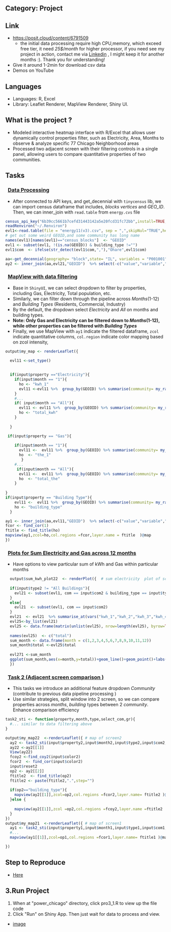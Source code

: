 ## Category: Project
## Link
  - https://posit.cloud/content/6791509
      - the initial data processing require high CPU,memory, which exceed free tier, it need *25$/month* for higher processor, if you need see my project in action, contact me via [Linkedin](https://www.linkedin.com/in/khang-mach-b1b343164/) , I might keep it for another months :). Thank you for understanding!
  - Give it around 1-2min for download csv data
  - Demos on YouTube
## Languages 
  - Languages: R, Excel 
  - Library: Leaflet Renderer, MapView Renderer, Shiny UI.
## What is the project ?
  - Modeled interactive heatmap interface with R/Excel that allows user dynamically control properties filter, such as Electricity, Area, Months to observe & analyze specific 77 Chicago Neighborhood areas 
  - Processed two adjacent screen with their filtering controls in a single panel, allowing users to  compare quantitative properties of two communities.
## Tasks 
  <h3>&nbsp;&nbsp;<ins>Data Processing</ins></h3>
  
  - After connected to API keys, and get_decennial with `tinycensus` lib, we can import census dataframe that includes, *blocks vertices* and *GEO_ID*. Then, we can inner_join with `read.table` from `energy.cvs` file
  ```r
  census_api_key("6b39cc5661b7cefd31443142a5e20fcd31fc72bb",install=TRUE,overwrite=TRUE)
  readRenviron("~/.Renviron")
  evl1<-read.table(file = "energy11(v3).csv", sep = ",",skipNul="TRUE",header = TRUE)
  # get out some weird GEOID,and some community has long name
  names(evl1)[names(evl1)=="census_blocks"]  <- "GEOID"
  evl1 <- subset(evl1, !(is.na(GEOID)) & building_type !="")
  evl1$com  <- ifelse(str_detect(evl1$com,","),"Ohare",evl1$com)

  aa<-get_decennial(geography= "block",state= "IL", variables = "P001001",county ="Cook", geometry=TRUE)
  ay2 <- inner_join(aa,evl21,"GEOID")  %>% select(-c("value","variable","NAME")) #merge with shapefile
  ```
  <h3>&nbsp;&nbsp;<ins>MapView with data filtering</ins></h3>
  
  - Base in `ShinyUI`, we can select dropdown to filter by properties, including Gas, Electricity, Total population, etc.
  - Similarly, we can filter down through the pipeline across *Months*(1-12) and *Building Types* (Residents, Commercial, Industry)
  - By the default, the dropdown select *Electricity* and *All* on months and building types.
  - **Note: Only Gas and Electricity can be filtered down to *Months*(1-12), while other properties can be filtered with *Building Types***
  - Finally, we use MapView with `ay1` indicate the filtered dataframe, `zcol` indicate quantitative columns, `col.region` indicate color mapping  based on zcol intensity,
  ```r
  output$my_map <- renderLeaflet({
  
    evl11 <-set_type()
   
    
    if(input$property =="Electricity"){
      if(input$month == "1"){
        ho <- "kwh_1"
        evl11 <-evl11 %>%  group_by(GEOID) %>% summarise(community= my_random(com),Multiple = is_multiple(GEOID),building_type = type_building(building_type) ,kwh_1 = sum(kwh_1)) 
      }
      #...
      if( input$month == "All"){
        evl11 <- evl11 %>%  group_by(GEOID) %>% summarise(community= my_random(com),Multiple = is_multiple(GEOID),building_type = type_building(building_type),total_kwh= sum(total_kwh) )
        ho <- "total_kwh"
      }
      
    }

   if(input$property == "Gas"){
      
      if(input$month == "1"){
        evl11 <-  evl11 %>%  group_by(GEOID) %>% summarise(community= my_random(com),Multiple = is_multiple(GEOID),building_type = type_building(building_type) ,the_1 = sum(the_1)) 
        ho  <- "the_1"
         }
      #...
       if(input$month == "All"){ 
        evl11 <-  evl11 %>%  group_by(GEOID) %>% summarise(community= my_random(com),Multiple = is_multiple(GEOID),building_type = type_building(building_type) ,total_the = sum(total_the)) 
        ho  <- "total_the"
      }
      
  }
  if(input$property == "Building Type"){
      evl11 <-  evl11 %>%  group_by(GEOID) %>% summarise(community= my_random(com),Multiple = is_multiple(GEOID), building_type = type_building(building_type) ) 
      ho <- "building_type"
    }

  ay1 <- inner_join(aa,evl11,"GEOID")  %>% select(-c("value","variable","NAME"))
  fcor <- find_cor(1)
  ftitle <- find_title(ho)
  mapview(ay1,zcol=ho,col.regions =fcor,layer.name = ftitle  )@map 
  })
  ```
  <h3>&nbsp;&nbsp;<ins>Plots for Sum Electricity and Gas across 12 months</ins></h3>
   
  - Have options to view particular sum of kWh and Gas within particular months 
  ```r
    output$sum_kwh_plot22  <- renderPlot({  # sum electricity  plot of screen2
    
    if(input$type2 != "All Buildings"){
      evl21 <- subset(evl1, com == input$com2 & building_type == input$type2  )
    }
    else{
      evl21  <- subset(evl1, com == input$com2)
    }   
    evl21  <- evl21  %>% summarise_at(vars("kwh_1","kwh_2","kwh_3","kwh_4","kwh_5","kwh_6","kwh_7","kwh_8","kwh_9","kwh_10","kwh_11","kwh_12"),sum) 
    evl25<-by_list(evl21)
    evl25 <- data.frame(matrix(unlist(evl25), nrow=length(evl25), byrow=TRUE))
    
    names(evl25)  <- c("total")
    sum_month <- data.frame(month = c(1,2,3,4,5,6,7,8,9,10,11,12))
    sum_month$total <-evl25$total 
    
    evl271 <-sum_month   
    ggplot(sum_month,aes(x=month,y=total))+geom_line()+geom_point()+labs(x="Month",y= "Kwh",title = paste("Sum Kwh 12 months for ",input$type2,"in",input$com2))
    }) 
  ```
  <h3>&nbsp;&nbsp;<ins>Task 2 (Adjacent screen comparison )</ins></h3>
  
  - This tasks we introduce an additional feature dropdown *Community* (contribute to previous data pipeline processing )
  - Use similar strategies, split window into 2 screen, so we can compare properties across *months*, *building* types between 2 *community*. Enhance comparison efficiency

  ```r
  task2_sti <- function(property,month,type,select_com,gr){
    #... similar to data filtering above
  }

  output$my_map22  <-renderLeaflet({ # map of screen2
    ay2 <- task2_sti(input$property2,input$month2,input$type2,input$com2,2)
    ay22 <-ay2[[1]]
    View(ay22)   
    fcoy2 <-find_coy2(input$color2)
    fcor2  <- find_cor(input$color2) 
    input$reset2
    op2 <- ay2[[2]]
    ftitle2  <- find_title(op2)
    ftitle2 <- paste(ftitle2,".",step="")
    
    if(op2=="building_type"){
      mapview(ay2[[1]],zcol=op2,col.regions =fcor2,layer.name= ftitle2 )@map
    }else {
      
      mapview(ay2[[1]],zcol =op2,col.regions =fcoy2,layer.name =ftitle2   )@map
    }
  })
  output$my_map21  <-renderLeaflet({ # map of screen1
    ay1 <- task2_sti(input$property1,input$month1,input$type1,input$com1,2)
    #...
    mapview(ay1[[1]],zcol=op1,col.regions =fcor1,layer.name= ftitle1 )@map

  })
  ```

## Step to Reproduce
 - [Here](https://docs.google.com/document/d/1rWl1_SQR6yItsA5kduAP07sGiJFFJH4xm76Z8LsdPIo/edit)
  ## 3.Run Project
  1. When at "power_chicago" directory, click pro3_1.R to view up the file code
  2. Click "Run" on Shiny App. Then just wait for data to process and view.
  * [image](./images/pic5.png)
